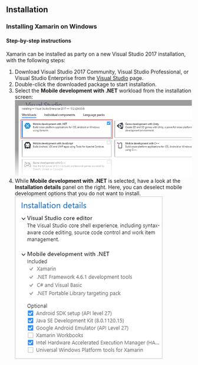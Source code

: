 ## Installation
### Installing Xamarin on Windows
#### Step-by-step instructions
Xamarin can be installed as party on a new Visual Studio 2017 installation, with the following steps:
1. Download Visual Studio 2017 Community, Visual Studio Professional, or Visual Studio Enterprise from the [Visual Studio](https://visualstudio.microsoft.com/vs/) page.
2. Double-click the downloaded package to start installation.
3. Select the **Mobile development with .NET** workload from the installation screen:
![](https://github.com/ceteongvanness/SP_XamarinWorkshop/blob/master/Images/A1.png)
4. While **Mobile development with .NET** is selected, have a look at the **Installation details** panel on the right. Here, you can deselect mobile development options that you do not want to install.
![](https://github.com/ceteongvanness/SP_XamarinWorkshop/blob/master/Images/A2.png)

